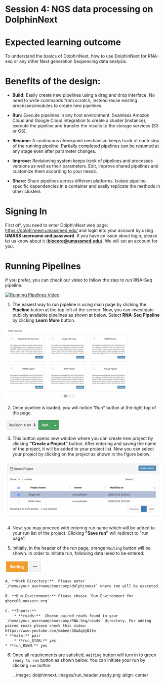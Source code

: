 Session 4: NGS data processing on DolphinNext
========

Expected learning outcome
========

To understand the basics of DolphinNext, how to use DolphinNext for RNA-seq or any other Next generation Sequencing data analysis.

Benefits of the design:
========

* **Build:** Easily create new pipelines using a drag and drop interface. No need to write commands from scratch, instead reuse existing processes/modules to create new pipelines

* **Run:** Execute pipelines in any host environment. Seamless Amazon Cloud and Google Cloud integration to create a cluster (instance), execute the pipeline and transfer the results to the storage services (S3 or GS).

* **Resume:** A continuous checkpoint mechanism keeps track of each step of the running pipeline. Partially completed pipelines can be resumed at any stage even after parameter changes.

* **Improve:** Revisioning system keeps track of pipelines and processes versions as well as their parameters. Edit, improve shared pipelines and customize them according to your needs.

* **Share:** Share pipelines across different platforms. Isolate pipeline-specific dependencies in a container and easily replicate the methods in other clusters


Signing In
==========

First off, you need to enter DolphinNext web page: https://dolphinnext.umassmed.edu/ and login into your account by using **UMASS username and password**. If you have an issue about login, please let us know about it (**biocore@umassmed.edu**). We will set an account for you.


Running Pipelines
=================

If you prefer, you can check our video to follow the step to run RNA-Seq pipeline.

[![Running Pipelines Video](https://raw.githubusercontent.com/UMMS-Biocore/dolphinnext/master/docs/dolphinNext/dolphinnext_images/youtube-overview.png)](https://www.youtube.com/embed/gaq_LwewFPA)

1. The easiest way to run pipeline is using main page by clicking the **Pipeline** button at the top left of the screen. Now, you can investigate publicly available pipelines as shown at below. Select **RNA-Seq Pipeline** by clicking **Learn More** button.

<img src="dolphinnext_images/main_page.png" width="80%">

2. Once pipeline is loaded, you will notice "Run" button at the right top of the page.


<img src="dolphinnext_images/project_runbutton.png" width="35%">


3. This button opens new window where you can create new project by clicking **"Create a Project"** button. After entering and saving the name of the project, it will be added to your project list. Now you can select your project by clicking on the project as shown in the figure below.

<img src="dolphinnext_images/project_pipeselect.png" >

4. Now, you may proceed with entering run name which will be added to your run list of the project. Clicking **"Save run"** will redirect to "run page".

5. Initially, in the header of the run page, orange ``Waiting`` button will be shown. In order to initiate run, following data need to be entered:

<img src="dolphinnext_images/run_header_waiting.png">


    A. **Work Directory:**  Please enter `/home/your_username/bootcamp/dolphinnext` where run will be executed.
    
    B. **Run Environment:** Please choose `Run Environment for ghpcc06.umassrc.org`
    
    C. **Inputs:** 
    	* **reads:**  Choose paired reads found in your `/home/your_username/bootcamp/RNA-Seq/reads` directory. For adding paired reads please check this video: https://www.youtube.com/embed/3QaAqdyB11w
	* **mate:** pair
    	* **run_STAR:** yes 
	* **run_RSEM:** yes 
	
6. Once all requirements are satisfied, ``Waiting`` button will turn in to green ``ready to run`` button as shown below. You can initiate your run by clicking ``run`` button. 
    
    .. image:: dolphinnext_images/run_header_ready.png
	   :align: center


